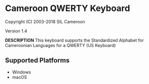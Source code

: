 Cameroon QWERTY Keyboard
=====================

Copyright (C) 2003-2018 SIL Cameroon

Version 1.4

__DESCRIPTION__
This keyboard supports the Standardized Alphabet for Cameroonian Languages for a QWERTY (US Keyboard)

Supported Platforms
-------------------
 * Windows
 * macOS
